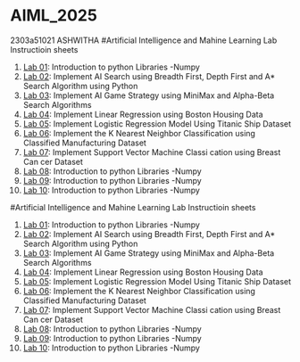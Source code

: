 # AIML_2025  
2303a51021
ASHWITHA
#Artificial Intelligence and Mahine Learning Lab Instructioin sheets
1. [Lab 01](https://github.com/2303A51021/AIML_2025/blob/main/AIML_A1%20(1)%20.pdf): Introduction to python Libraries -Numpy
2. [Lab 02](https://github.com/2303A51021/AIML_2025/blob/main/AIML_A2.pdf): Implement AI Search using Breadth First, Depth First and A* Search Algorithm using Python
3. [Lab 03](https://github.com/2303A51021/AIML_2025/blob/main/AIML_A3.pdf): Implement AI Game Strategy using MiniMax and Alpha-Beta Search Algorithms
4. [Lab 04](https://github.com/2303A51021/AIML_2025/blob/main/AIML_A4.pdf): Implement Linear Regression using Boston Housing Data
5. [Lab 05](https://github.com/2303A51021/AIML_2025/blob/main/AIML_A5.pdf): Implement Logistic Regression Model Using Titanic Ship Dataset
6. [Lab 06](https://github.com/2303A51021/AIML_2025/blob/main/AIML_A6.pdf): Implement the K Nearest Neighbor Classification using Classified Manufacturing Dataset
7. [Lab 07](https://github.com/2303A51021/AIML_2025/blob/main/AIML_A7.pdf): Implement Support Vector Machine Classi cation using Breast Can
cer Dataset
8. [Lab 08](): Introduction to python Libraries -Numpy
9. [Lab 09](): Introduction to python Libraries -Numpy
10. [Lab 10](): Introduction to python Libraries -Numpy


#Artificial Intelligence and Mahine Learning Lab Instructioin sheets
1. [Lab 01](https://github.com/2303A51021/AIML_2025/blob/main/lab01_AIMI.ipynb): Introduction to python Libraries -Numpy
2. [Lab 02](https://github.com/2303A51021/AIML_2025/blob/main/lab02_AIML_ipynb.ipynb): Implement AI Search using Breadth First, Depth First and A* Search Algorithm using Python
3. [Lab 03](https://github.com/2303A51021/AIML_2025/blob/main/lab03_AIML.ipynb): Implement AI Game Strategy using MiniMax and Alpha-Beta Search Algorithms
4. [Lab 04](https://github.com/2303A51021/AIML_2025/blob/main/LAB04.ipynb): Implement Linear Regression using Boston Housing Data
5. [Lab 05](https://github.com/2303A51021/AIML_2025/blob/main/lab_05.ipynb): Implement Logistic Regression Model Using Titanic Ship Dataset
6. [Lab 06](https://github.com/2303A51021/AIML_2025/blob/main/lab06_AIML_ipnb.ipynb): Implement the K Nearest Neighbor Classification using Classified Manufacturing Dataset
7. [Lab 07](): Implement Support Vector Machine Classi cation using Breast Can
cer Dataset
8. [Lab 08](): Introduction to python Libraries -Numpy
9. [Lab 09](): Introduction to python Libraries -Numpy
10. [Lab 10](): Introduction to python Libraries -Numpy
